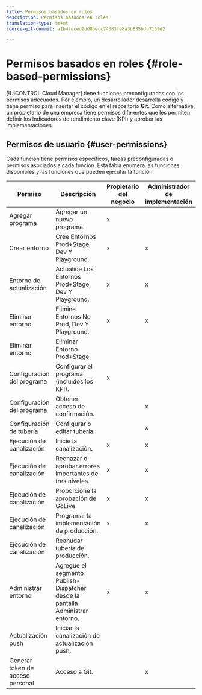 ```yaml
---
title: Permisos basados en roles
description: Permisos basados en roles
translation-type: tm+mt
source-git-commit: a1b4feced2dd8becc74383fe8a3b835bde7159d2

---
```



# Permisos basados en roles {#role-based-permissions}

[!UICONTROL Cloud Manager] tiene funciones preconfiguradas con los permisos adecuados. Por ejemplo, un desarrollador desarrolla código y tiene permiso para insertar el código en el repositorio **Git**. Como alternativa, un propietario de una empresa tiene permisos diferentes que les permiten definir los Indicadores de rendimiento clave (KPI) y aprobar las implementaciones.

## Permisos de usuario {#user-permissions}

Cada función tiene permisos específicos, tareas preconfiguradas o permisos asociados a cada función. Esta tabla enumera las funciones disponibles y las funciones que pueden ejecutar la función.

| Permiso | Descripción | Propietario del negocio | Administrador de implementación | Administrador de programas | Desarrollador |
|--- |--- |--- |--- |--- |--- |
| Agregar programa | Agregar un nuevo programa. | x |  |  |  |
| Crear entorno | Cree Entornos Prod+Stage, Dev Y Playground. | x | x |  |  |
| Entorno de actualización | Actualice Los Entornos Prod+Stage, Dev Y Playground. | x | x |  |  |
| Eliminar entorno | Elimine Entornos No Prod, Dev Y Playground. | x | x |  |  |
| Eliminar entorno | Eliminar Entorno Prod+Stage. |  |  |  |  |
| Configuración del programa | Configurar el programa (incluidos los KPI). | x |  |  |  |
| Configuración del programa | Obtener acceso de confirmación. |  | x |  | x |
| Configuración de tubería | Configurar o editar tubería. |  | x |  |  |
| Ejecución de canalización | Inicie la canalización. | x | x |  |  |
| Ejecución de canalización | Rechazar o aprobar errores importantes de tres niveles. | x | x | x |  |
| Ejecución de canalización | Proporcione la aprobación de GoLive. | x | x | x |  |
| Ejecución de canalización | Programar la implementación de producción. | x | x | x |  |
| Ejecución de canalización | Reanudar tubería de producción. |  |  |  |  |
| Administrar entorno | Agregue el segmento Publish-Dispatcher desde la pantalla Administrar entorno. | x | x |  |  |  |
| Actualización push | Iniciar la canalización de actualización push. |  |  |  |  |
| Generar token de acceso personal | Acceso a Git. |  | x |  | x |

